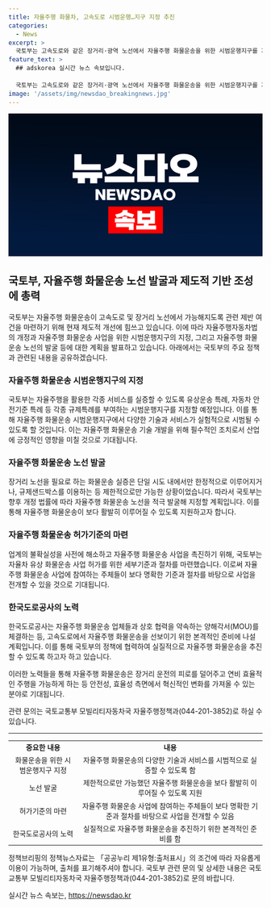 ```yaml
---
title: 자율주행 화물차, 고속도로 시범운행…지구 지정 추진
categories:
  - News
excerpt: >
  국토부는 고속도로와 같은 장거리·광역 노선에서 자율주행 화물운송을 위한 시범운행지구를 지정하고, 허가기준을 마련하여 자율주행 화물운송의 제반 여건을 개선하고 있다. 시범운행지구는 유상운송 특례와 안전기준 특례를 부여받을 수 있도록 하고, 국토부가 고속도로 및 광역 노선을 시범운행지구로 지정할 수 있도록 제도를 개선했다. 이로써 자율주행 화물운송을 위한 제도적 기반이 마련되며, 앞으로 추가적인 행정절차도 빠르게 진행될 것으로 예상된다.
feature_text: >
  ## adskorea 실시간 뉴스 속보입니다.

  국토부는 고속도로와 같은 장거리·광역 노선에서 자율주행 화물운송을 위한 시범운행지구를 지정하고, 허가기준을 마련하여 자율주행 화물운송의 제반 여건을 개선하고 있다. 시범운행지구는 유상운송 특례와 안전기준 특례를 부여받을 수 있도록 하고, 국토부가 고속도로 및 광역 노선을 시범운행지구로 지정할 수 있도록 제도를 개선했다. 이로써 자율주행 화물운송을 위한 제도적 기반이 마련되며, 앞으로 추가적인 행정절차도 빠르게 진행될 것으로 예상된다.
image: '/assets/img/newsdao_breakingnews.jpg'
---
```


<p><img src="/assets/img/newsdao_breakingnews.jpg" alt="adskorea 속보" /></p>

<h2 data-ke-size="size26">국토부, 자율주행 화물운송 노선 발굴과 제도적 기반 조성에 총력</h2>

<p data-ke-size="size16">국토부는 자율주행 화물운송이 고속도로 및 장거리 노선에서 가능해지도록 관련 제반 여건을 마련하기 위해 현재 제도적 개선에 힘쓰고 있습니다. 이에 따라 자율주행자동차법의 개정과 자율주행 화물운송 사업을 위한 시범운행지구의 지정, 그리고 자율주행 화물운송 노선의 발굴 등에 대한 계획을 발표하고 있습니다. 아래에서는 국토부의 주요 정책과 관련된 내용을 공유하겠습니다.</p>

<h3 data-ke-size="size24">자율주행 화물운송 시범운행지구의 지정</h3>

<p data-ke-size="size16">국토부는 자율주행을 활용한 각종 서비스를 실증할 수 있도록 유상운송 특례, 자동차 안전기준 특례 등 각종 규제특례를 부여하는 시범운행지구를 지정할 예정입니다. 이를 통해 자율주행 화물운송 시범운행지구에서 다양한 기술과 서비스가 실험적으로 시범될 수 있도록 할 것입니다. 이는 자율주행 화물운송 기술 개발을 위해 필수적인 조치로서 산업에 긍정적인 영향을 미칠 것으로 기대됩니다.</p>

<h3 data-ke-size="size24">자율주행 화물운송 노선 발굴</h3>

<p data-ke-size="size16">장거리 노선을 필요로 하는 화물운송 실증은 단일 시도 내에서만 한정적으로 이루어지거나, 규제샌드박스를 이용하는 등 제한적으로만 가능한 상황이었습니다. 따라서 국토부는 향후 개정 법률에 따라 자율주행 화물운송 노선을 적극 발굴해 지정할 계획입니다. 이를 통해 자율주행 화물운송이 보다 활발히 이루어질 수 있도록 지원하고자 합니다.</p>

<h3 data-ke-size="size24">자율주행 화물운송 허가기준의 마련</h3>

<p data-ke-size="size16">업계의 불확실성을 사전에 해소하고 자율주행 화물운송 사업을 촉진하기 위해, 국토부는 자율차 유상 화물운송 사업 허가를 위한 세부기준과 절차를 마련했습니다. 이로써 자율주행 화물운송 사업에 참여하는 주체들이 보다 명확한 기준과 절차를 바탕으로 사업을 전개할 수 있을 것으로 기대됩니다.</p>

<h3 data-ke-size="size24">한국도로공사의 노력</h3>

<p data-ke-size="size16">한국도로공사는 자율주행 화물운송 업체들과 상호 협력을 약속하는 양해각서(MOU)를 체결하는 등, 고속도로에서 자율주행 화물운송을 선보이기 위한 본격적인 준비에 나설 계획입니다. 이를 통해 국토부의 정책에 협력하여 실질적으로 자율주행 화물운송을 추진할 수 있도록 하고자 하고 있습니다.</p>

<p data-ke-size="size16">이러한 노력들을 통해 자율주행 화물운송은 장거리 운전의 피로를 덜어주고 연비 효율적인 주행을 가능하게 하는 등 안전성, 효율성 측면에서 혁신적인 변화를 가져올 수 있는 분야로 기대됩니다.</p> 

<p data-ke-size="size16">관련 문의는 국토교통부 모빌리티자동차국 자율주행정책과(044-201-3852)로 하실 수 있습니다.</p>

<hr>

<table>
  <tbody>
    <tr>
      <td style="text-align: center; height: 17px;"><b>중요한 내용</b></td>
      <td style="text-align: center; height: 17px;"><b>내용</b></td>
    </tr>
    <tr>
      <td style="text-align: center;">화물운송을 위한 시범운행지구 지정</td>
      <td style="text-align: center;">자율주행 화물운송의 다양한 기술과 서비스를 시범적으로 실증할 수 있도록 함</td>
    </tr>
     <tr>
      <td style="text-align: center;">노선 발굴</td>
      <td style="text-align: center;">제한적으로만 가능했던 자율주행 화물운송을 보다 활발히 이루어질 수 있도록 지원</td>
    </tr>
    <tr>
      <td style="text-align: center;">허가기준의 마련</td>
      <td style="text-align: center;">자율주행 화물운송 사업에 참여하는 주체들이 보다 명확한 기준과 절차를 바탕으로 사업을 전개할 수 있음</td>
    </tr>
    <tr>
      <td style="text-align: center;">한국도로공사의 노력</td>
      <td style="text-align: center;">실질적으로 자율주행 화물운송을 추진하기 위한 본격적인 준비를 함</td>
    </tr>
  </tbody>
</table>

<p data-ke-size="size16">정책브리핑의 정책뉴스자료는 「공공누리 제1유형:출처표시」의 조건에 따라 자유롭게 이용이 가능하며, 출처를 표기해주셔야 합니다. 국토부 관련 문의 및 상세한 내용은 국토교통부 모빌리티자동차국 자율주행정책과(044-201-3852)로 문의 바랍니다.</p>
실시간 뉴스 속보는, <a href="https://newsdao.kr" rel="dofollow">https://newsdao.kr</a>


